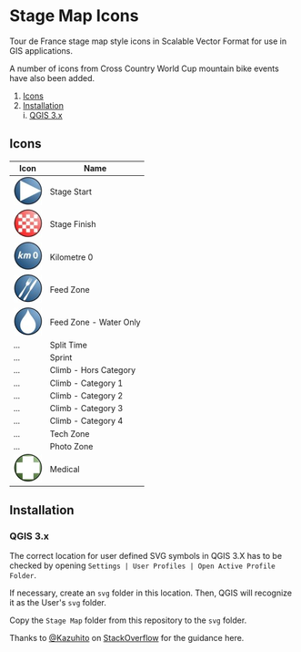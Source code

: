 # Stage Map Icons

Tour de France stage map style icons in Scalable Vector Format for use in GIS applications.

A number of icons from Cross Country World Cup mountain bike events have also been added.

1. [Icons](#icons)
1. [Installation](#installation)  
  i. [QGIS 3.x](#qgis-3x)

## Icons

Icon | Name
--- | ---
![alt text](img/stage_start_thumbnail.jpg "Stage Start") | Stage Start
![alt text](img/stage_finish_thumbnail.jpg "Stage Finish") | Stage Finish
![alt text](img/kilometre_0_thumbnail.jpg "Kilometre 0") | Kilometre 0
![alt text](img/feed_zone_thumbnail.jpg "Feed Zone") | Feed Zone
![alt text](img/feed_zone_water_only_thumbnail.jpg "Feed Zone - Water Only") | Feed Zone - Water Only
... | Split Time
... | Sprint
... | Climb - Hors Category
... | Climb - Category 1
... | Climb - Category 2
... | Climb - Category 3
... | Climb - Category 4
... | Tech Zone
... | Photo Zone
![alt text](img/medical_thumbnail.jpg "Medical") | Medical

## Installation

### QGIS 3.x
The correct location for user defined SVG symbols in QGIS 3.X has to be checked by opening `Settings | User Profiles | Open Active Profile Folder`.

If necessary, create an `svg` folder in this location. Then, QGIS will recognize it as the User's `svg` folder.

Copy the `Stage Map` folder from this repository to the `svg` folder.

Thanks to [@Kazuhito](https://gis.stackexchange.com/users/84455/kazuhito) on [StackOverflow](https://gis.stackexchange.com/questions/137855/importing-svg-symbols-into-qgis) for the guidance here.
